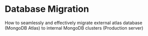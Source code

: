 # Database Migration
How to seamlessly and effectively migrate external atlas database (MongoDB Atlas) to internal MongoDB clusters (Production server)